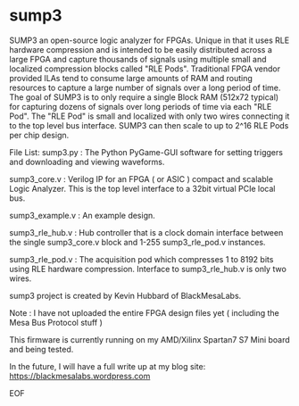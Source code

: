 # sump3
SUMP3 an open-source logic analyzer for FPGAs. Unique in that it uses RLE hardware compression and is intended to be easily distributed across a large FPGA and capture thousands of signals using multiple small and localized compression blocks called "RLE Pods". Traditional FPGA vendor provided ILAs tend to consume large amounts of RAM and routing resources to capture a large number of signals over a long period of time. The goal of SUMP3 is to only require a single Block RAM (512x72 typical) for capturing dozens of signals over long periods of time via each "RLE Pod". The "RLE Pod" is small and localized with only two wires connecting it to the top level bus interface. SUMP3 can then scale to up to 2^16 RLE Pods per chip design.

File List:
  sump3.py     : The Python PyGame-GUI software for setting triggers and downloading and viewing waveforms.

  sump3_core.v : Verilog IP for an FPGA ( or ASIC ) compact and scalable Logic Analyzer. This is the top level interface to a 32bit virtual PCIe local bus.

  sump3_example.v : An example design.

  sump3_rle_hub.v : Hub controller that is a clock domain interface between the
    single sump3_core.v block and 1-255 sump3_rle_pod.v instances.

  sump3_rle_pod.v : The acquisition pod which compresses 1 to 8192 bits using
    RLE hardware compression. Interface to sump3_rle_hub.v is only two wires.
  
sump3 project is created by Kevin Hubbard of BlackMesaLabs.

Note : I have not uploaded the entire FPGA design files yet ( including the Mesa Bus Protocol stuff )

This firmware is currently running on my AMD/Xilinx Spartan7 S7 Mini board and being tested.

In the future, I will have a full write up at my blog site:
https://blackmesalabs.wordpress.com

EOF
